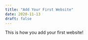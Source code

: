 ```yaml
---
title: "Add Your First Website"
date: 2020-11-13
draft: false
---
```


This is how you add your first website!
